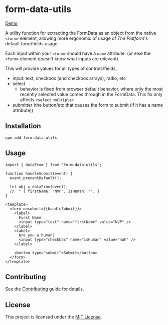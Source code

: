 # form-data-utils

[Demo](https://ember-primitives.pages.dev/6-utils/data-from-event.md)


A utility function for extracting the FormData as an object from the native `<form>` 
element, allowing more ergonomic of usage of _The Platform_'s default form/fields usage.

Each input within your `<form>` should have a `name` attribute.
(or else the `<form>` element doesn't know what inputs are relevant)

This will provide values for all types of controls/fields,
- input: text, checkbox (and checkbox arrays), radio, etc
- select
  - behavior is fixed from browser default behavior, where
    only the most recently selected value comes through in
    the FormData. This fix only affects `<select multiple>`
- submitter (the button/etc that causes the form to submit (if it has a name attribute))    

## Installation

```
npm add form-data-utils
```

## Usage

```gjs
import { dataFrom } from 'form-data-utils';

function handleSubmit(event) {
  event.preventDefault();

  let obj = dataFrom(event);
  //  ^ { firstName: "NVP", isHuman: "", }
}

<template>
  <form onsubmit={{handleSubmit}}>
    <label>
      First Name
      <input type="text" name="firstName" value="NVP" />
    </label>
    <label> 
      Are you a human?
      <input type="checkbox" name="isHuman" value="nah" />
    </label>

    <button type="submit">Submit</button>
  </form>
</template>
```

## Contributing

See the [Contributing](CONTRIBUTING.md) guide for details.

## License

This project is licensed under the [MIT License](LICENSE.md).
